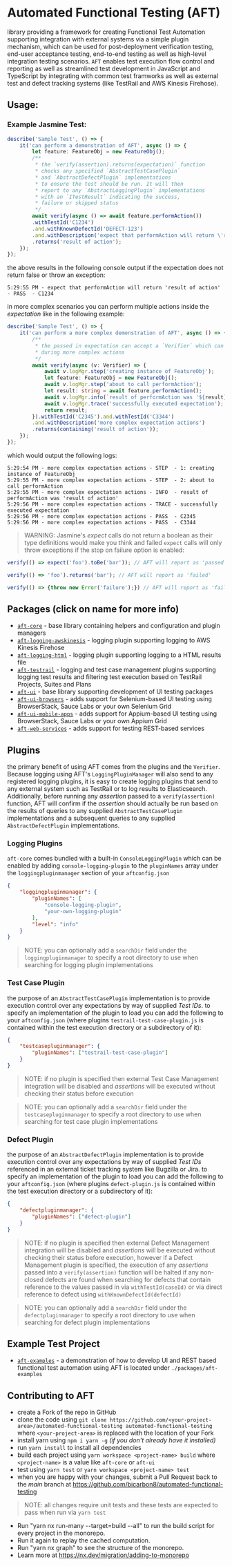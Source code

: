 # Automated Functional Testing (AFT)
library providing a framework for creating Functional Test Automation supporting integration with external systems via a simple plugin mechanism, which can be used for post-deployment verification testing, end-user acceptance testing, end-to-end testing as well as high-level integration testing scenarios. `AFT` enables test execution flow control and reporting as well as streamlined test development in JavaScript and TypeScript by integrating with common test framworks as well as external test and defect tracking systems (like TestRail and AWS Kinesis Firehose).

## Usage:
### Example Jasmine Test:
```typescript
describe('Sample Test', () => {
    it('can perform a demonstration of AFT', async () => {
        let feature: FeatureObj = new FeatureObj();
        /**
         * the `verify(assertion).returns(expectation)` function
         * checks any specified `AbstractTestCasePlugin`
         * and `AbstractDefectPlugin` implementations
         * to ensure the test should be run. It will then
         * report to any `AbstractLoggingPlugin` implementations
         * with an `ITestResult` indicating the success,
         * failure or skipped status
         */
        await verify(async () => await feature.performAction())
        .withTestId('C1234')
        .and.withKnownDefectId('DEFECT-123')
        .and.withDescription('expect that performAction will return \'result of action\'')
        .returns('result of action');
    });
});
```
the above results in the following console output if the expectation does not return false or throw an exception:
```
5:29:55 PM - expect that performAction will return 'result of action' - PASS  - C1234
```
in more complex scenarios you can perform multiple actions inside the _expectation_ like in the following example:
```typescript
describe('Sample Test', () => {
    it('can perform a more complex demonstration of AFT', async () => {
        /**
         * the passed in expectation can accept a `Verifier` which can be used
         * during more complex actions
         */
        await verify(async (v: Verifier) => {
            await v.logMgr.step('creating instance of FeatureObj');
            let feature: FeatureObj = new FeatureObj();
            await v.logMgr.step('about to call performAction');
            let result: string = await feature.performAction();
            await v.logMgr.info(`result of performAction was '${result}'`);
            await v.logMgr.trace('successfully executed expectation');
            return result;
        }).withTestId('C2345').and.withTestId('C3344')
        .and.withDescription('more complex expectation actions')
        .returns(containing('result of action'));
    });
});
```
which would output the following logs:
```
5:29:54 PM - more complex expectation actions - STEP  - 1: creating instance of FeatureObj
5:29:55 PM - more complex expectation actions - STEP  - 2: about to call performAction
5:29:55 PM - more complex expectation actions - INFO  - result of performAction was 'result of action'
5:29:56 PM - more complex expectation actions - TRACE - successfully executed expectation
5:29:56 PM - more complex expectation actions - PASS  - C2345
5:29:56 PM - more complex expectation actions - PASS  - C3344
```
> WARNING: Jasmine's _expect_ calls do not return a boolean as their type definitions would make you think and failed `expect` calls will only throw exceptions if the stop on failure option is enabled: 
```typescript
verify(() => expect('foo').toBe('bar')); // AFT will report as 'passed'

verify(() => 'foo').returns('bar'); // AFT will report as 'failed'

verify(() => {throw new Error('failure');}) // AFT will report as 'failed'
```

## Packages (click on name for more info)
- [`aft-core`](./packages/aft-core/README.md) - base library containing helpers and configuration and plugin managers
- [`aft-logging-awskinesis`](./packages/aft-logging-awskinesis/README.md) - logging plugin supporting logging to AWS Kinesis Firehose
- [`aft-logging-html`](./packages/aft-logging-html/README.md) - logging plugin supporting logging to a HTML results file
- [`aft-testrail`](./packages/aft-testrail/README.md) - logging and test case management plugins supporting logging test results and filtering test execution based on TestRail Projects, Suites and Plans
- [`aft-ui`](./packages/aft-ui/README.md) - base library supporting development of UI testing packages
- [`aft-ui-browsers`](./packages/aft-ui-browsers/README.md) - adds support for Selenium-based UI testing using BrowserStack, Sauce Labs or your own Selenium Grid
- [`aft-ui-mobile-apps`](./packages/aft-ui-mobile-apps/README.md) - adds support for Appium-based UI testing using BrowserStack, Sauce Labs or your own Appium Grid
- [`aft-web-services`](./packages/aft-web-services/README.md) - adds support for testing REST-based services

## Plugins
the primary benefit of using AFT comes from the plugins and the `Verifier`. Because logging using AFT's `LoggingPluginManager` will also send to any registered logging plugins, it is easy to create logging plugins that send to any external system such as TestRail or to log results to Elasticsearch. Additionally, before running any _assertion_ passed to a `verify(assertion)` function, AFT will confirm if the _assertion_ should actually be run based on the results of queries to any supplied `AbstractTestCasePlugin` implementations and a subsequent queries to any supplied `AbstractDefectPlugin` implementations. 

### Logging Plugins
`aft-core` comes bundled with a built-in `ConsoleLoggingPlugin` which can be enabled by adding `console-logging-plugin` to the `pluginNames` array under the `loggingpluginmanager` section of your `aftconfig.json`
```json
{
    "loggingpluginmanager": {
        "pluginNames": [
            "console-logging-plugin",
            "your-own-logging-plugin"
        ],
        "level": "info"
    }
}
```
> NOTE: you can optionally add a `searchDir` field under the `loggingpluginmanager` to specify a root directory to use when searching for logging plugin implementations

### Test Case Plugin
the purpose of an `AbstractTestCasePlugin` implementation is to provide execution control over any expectations by way of supplied _Test IDs_. to specify an implementation of the plugin to load you can add the following to your `aftconfig.json` (where plugins `testrail-test-case-plugin.js` is contained within the test execution directory or a subdirectory of it):
```json
{
    "testcasepluginmanager": {
        "pluginNames": ["testrail-test-case-plugin"]
    }
}
```
> NOTE: if no plugin is specified then external Test Case Management integration will be disabled and _assertions_ will be executed without checking their status before execution

> NOTE: you can optionally add a `searchDir` field under the `testcasepluginmanager` to specify a root directory to use when searching for test case plugin implementations

### Defect Plugin
the purpose of an `AbstractDefectPlugin` implementation is to provide execution control over any expectations by way of supplied _Test IDs_ referenced in an external ticket tracking system like Bugzilla or Jira. to specify an implementation of the plugin to load you can add the following to your `aftconfig.json` (where plugins `defect-plugin.js` is contained within the test execution directory or a subdirectory of it):
```json
{
    "defectpluginmanager": {
        "pluginNames": ["defect-plugin"]
    }
}
```
> NOTE: if no plugin is specified then external Defect Management integration will be disabled and _assertions_ will be executed without checking their status before execution, however if a Defect Management plugin is specified, the execution of any _assertions_ passed into a `verify(assertion)` function will be halted if any non-closed defects are found when searching for defects that contain reference to the values passed in via `withTestId(caseId)` or via direct reference to defect using `withKnownDefectId(defectId)`

> NOTE: you can optionally add a `searchDir` field under the `defectpluginmanager` to specify a root directory to use when searching for defect plugin implementations

## Example Test Project
- [`aft-examples`](./packages/aft-examples/README.md) - a demonstration of how to develop UI and REST based functional test automation using AFT is located under `./packages/aft-examples`

## Contributing to AFT
- create a Fork of the repo in GitHub
- clone the code using `git clone https://github.com/<your-project-area>/automated-functional-testing automated-functional-testing` where `<your-project-area>` is replaced with the location of your Fork
- install yarn using `npm i yarn -g` _(if you don't already have it installed)_
- run `yarn install` to install all dependencies
- build each project using `yarn workspace <project-name> build` where `<project-name>` is a value like `aft-core` or `aft-ui`
- test using `yarn test` or `yarn workspace <project-name> test`
- when you are happy with your changes, submit a Pull Request back to the _main_ branch at https://github.com/bicarbon8/automated-functional-testing

> NOTE: all changes require unit tests and these tests are expected to pass when run via `yarn test`

- Run "yarn nx run-many --target=build --all" to run the build script for every project in the monorepo.
- Run it again to replay the cached computation.
- Run "yarn nx graph" to see the structure of the monorepo.
- Learn more at https://nx.dev/migration/adding-to-monorepo